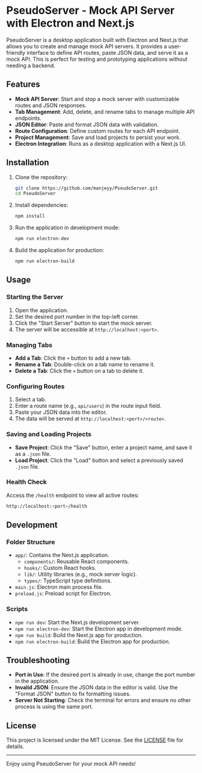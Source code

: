# PseudoServer - Mock API Server with Electron and Next.js

PseudoServer is a desktop application built with Electron and Next.js that allows you to create and manage mock API servers. It provides a user-friendly interface to define API routes, paste JSON data, and serve it as a mock API. This is perfect for testing and prototyping applications without needing a backend.

## Features

- **Mock API Server**: Start and stop a mock server with customizable routes and JSON responses.
- **Tab Management**: Add, delete, and rename tabs to manage multiple API endpoints.
- **JSON Editor**: Paste and format JSON data with validation.
- **Route Configuration**: Define custom routes for each API endpoint.
- **Project Management**: Save and load projects to persist your work.
- **Electron Integration**: Runs as a desktop application with a Next.js UI.

## Installation

1. Clone the repository:
   ```bash
   git clone https://github.com/manjeyy/PseudoServer.git
   cd PseudoServer
   ```

2. Install dependencies:
   ```bash
   npm install
   ```

3. Run the application in development mode:
   ```bash
   npm run electron-dev
   ```

4. Build the application for production:
   ```bash
   npm run electron-build
   ```

## Usage

### Starting the Server

1. Open the application.
2. Set the desired port number in the top-left corner.
3. Click the "Start Server" button to start the mock server.
4. The server will be accessible at `http://localhost:<port>`.

### Managing Tabs

- **Add a Tab**: Click the `+` button to add a new tab.
- **Rename a Tab**: Double-click on a tab name to rename it.
- **Delete a Tab**: Click the `×` button on a tab to delete it.

### Configuring Routes

1. Select a tab.
2. Enter a route name (e.g., `api/users`) in the route input field.
3. Paste your JSON data into the editor.
4. The data will be served at `http://localhost:<port>/<route>`.

### Saving and Loading Projects

- **Save Project**: Click the "Save" button, enter a project name, and save it as a `.json` file.
- **Load Project**: Click the "Load" button and select a previously saved `.json` file.

### Health Check

Access the `/health` endpoint to view all active routes:
```bash
http://localhost:<port>/health
```

## Development

### Folder Structure

- `app/`: Contains the Next.js application.
  - `components/`: Reusable React components.
  - `hooks/`: Custom React hooks.
  - `lib/`: Utility libraries (e.g., mock server logic).
  - `types/`: TypeScript type definitions.
- `main.js`: Electron main process file.
- `preload.js`: Preload script for Electron.

### Scripts

- `npm run dev`: Start the Next.js development server.
- `npm run electron-dev`: Start the Electron app in development mode.
- `npm run build`: Build the Next.js app for production.
- `npm run electron-build`: Build the Electron app for production.

## Troubleshooting

- **Port in Use**: If the desired port is already in use, change the port number in the application.
- **Invalid JSON**: Ensure the JSON data in the editor is valid. Use the "Format JSON" button to fix formatting issues.
- **Server Not Starting**: Check the terminal for errors and ensure no other process is using the same port.

## License

This project is licensed under the MIT License. See the [LICENSE](LICENSE) file for details.

---

Enjoy using PseudoServer for your mock API needs!
